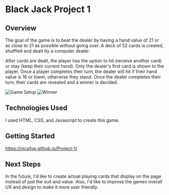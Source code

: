 # Black Jack Project 1

## Overview 
The goal of the game is to beat the dealer by having a hand value of 21 or as close to 21 as possible without going over. A deck of 52 cards is created, shuffled and dealt by a computer dealer.

After cards are dealt, the player has the option to hit (receive another card) or stay (keep their current hand). Only the dealer's first card is shown to the player. Once a player completes their turn, the dealer will hit if their hand value is 16 or lower, otherwise they stand. Once the dealer completes their turn, their cards are revealed and a winner is decided.

![Game Setup](https://i.imgur.com/RkpXoJb.png)
![Winner](https://i.imgur.com/iD8VhOI.png)



## Technologies Used
I used HTML, CSS, and Javascript to create this game.

## Getting Started
https://nicsilve.github.io/Project-1/

## Next Steps
In the future, I'd like to create actual playing cards that display on the page instead of just the suit and value. Also, I'd like to improve the games overall UX and design to make it more user friendly. 